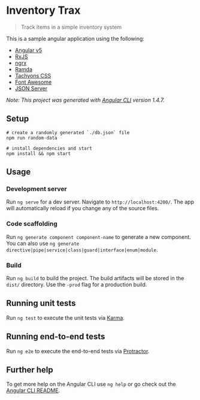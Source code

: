 Inventory Trax
==============

> Track items in a simple inventory system

This is a sample angular application using the following:

* [Angular v5](https://angular.io/)
* [RxJS](https://github.com/Reactive-Extensions/RxJS)
* [ngrx](https://github.com/ngrx/platform)
* [Ramda](http://ramdajs.com/)
* [Tachyons CSS](http://tachyons.io/)
* [Font Awesome](http://fontawesome.io/)
* [JSON Server](https://github.com/typicode/json-server)

*Note: This project was generated with [Angular CLI](https://github.com/angular/angular-cli) version 1.4.7.*

Setup
-----

```shell
# create a randomly generated `./db.json` file
npm run random-data

# install dependencies and start
npm install && npm start
```

Usage
-----

### Development server

Run `ng serve` for a dev server. Navigate to `http://localhost:4200/`. The app will automatically reload if you change any of the source files.

### Code scaffolding

Run `ng generate component component-name` to generate a new component. You can also use `ng generate directive|pipe|service|class|guard|interface|enum|module`.

### Build

Run `ng build` to build the project. The build artifacts will be stored in the `dist/` directory. Use the `-prod` flag for a production build.

## Running unit tests

Run `ng test` to execute the unit tests via [Karma](https://karma-runner.github.io).

## Running end-to-end tests

Run `ng e2e` to execute the end-to-end tests via [Protractor](http://www.protractortest.org/).

## Further help

To get more help on the Angular CLI use `ng help` or go check out the [Angular CLI README](https://github.com/angular/angular-cli/blob/master/README.md).
